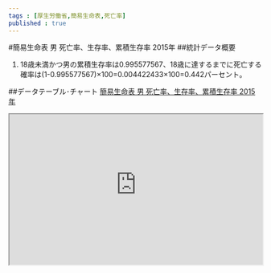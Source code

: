 ```yaml
--- 
tags : [厚生労働省,簡易生命表,死亡率] 
published : true
---
```

#簡易生命表 男 死亡率、生存率、累積生存率 2015年
##統計データ概要
1. 18歳未満かつ男の累積生存率は0.995577567、18歳に達するまでに死亡する確率は(1-0.995577567)×100=0.004422433×100=0.442パーセント。	


    
##データテーブル･チャート
[簡易生命表 男 死亡率、生存率、累積生存率 2015年](
http://knowledgevault.saecanet.com/charts/am-consulting.co.jp-2016-08-16-22-21-27.html
)

<iframe src="
http://knowledgevault.saecanet.com/charts/am-consulting.co.jp-2016-08-16-22-21-27.html
" width="100%" height="300px"></iframe>